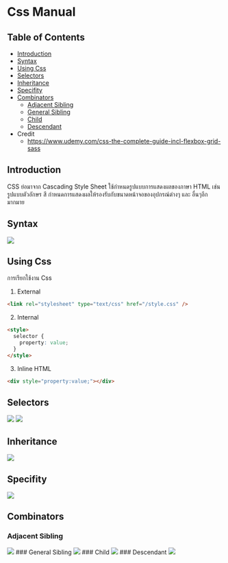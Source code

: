 # Css Manual

## Table of Contents

* [Introduction](#introduction)
* [Syntax](#syntax)
* [Using Css](#using-css)
* [Selectors](#selectors)
* [Inheritance](#inheritance)
* [Specifity](#specifity)
* [Combinators](#combinators)
  * [Adjacent Sibling](#adjacent-sibling)
  * [General Sibling](#general-sibling)
  * [Child](#child)
  * [Descendant](#descendant)
* Credit
  * https://www.udemy.com/css-the-complete-guide-incl-flexbox-grid-sass

## Introduction

CSS ย่อมาจาก Cascading Style Sheet ใช้กำหนดรูปแบบการแสดงผลของภาษา HTML เช่น รูปแบบตัวอักษร สี กำหนดการแสดงผลให้รองรับกับขนาดหน้าจอของอุปกรณ์ต่างๆ และ อื่นๆอีกมากมาย

## Syntax

<img src="https://github.com/yuttasakcom/css-manual/blob/master/img/syntax.png">

## Using Css

การเรียกใช้งาน Css

1.  External

```html
<link rel="stylesheet" type="text/css" href="/style.css" />
```

2.  Internal

```html
<style>
  selector {
    property: value;
  }
</style>
```

3.  Inline HTML

```html
<div style="property:value;"></div>
```

## Selectors

<img src="https://github.com/yuttasakcom/css-manual/blob/master/img/selectors.png">

<img src="https://github.com/yuttasakcom/css-manual/blob/master/img/selectors2.png">

## Inheritance

<img src="https://github.com/yuttasakcom/css-manual/blob/master/img/inheritance.png">

## Specifity

<img src="https://github.com/yuttasakcom/css-manual/blob/master/img/specifity.png">

## Combinators

### Adjacent Sibling

  <img src="https://github.com/yuttasakcom/css-manual/blob/master/img/adjacent-sibling.png">
### General Sibling
  <img src="https://github.com/yuttasakcom/css-manual/blob/master/img/general-sibling.png">
### Child
  <img src="https://github.com/yuttasakcom/css-manual/blob/master/img/child.png">
### Descendant
  <img src="https://github.com/yuttasakcom/css-manual/blob/master/img/descendant.png">

